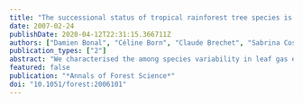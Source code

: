 ```yaml
---
title: "The successional status of tropical rainforest tree species is associated with differences in leaf carbon isotope discrimination and functional traits"
date: 2007-02-24
publishDate: 2020-04-12T22:31:15.366711Z
authors: ["Damien Bonal", "Céline Born", "Claude Brechet", "Sabrina Coste", "Eric Marcon", "Jean-Christophe Roggy", "Jean-Marc Guehl"]
publication_types: ["2"]
abstract: "We characterised the among species variability in leaf gas exchange and morphological traits under controlled conditions of seedlings of 22 tropical rainforest canopy species to understand the origin of the variability in leaf carbon isotope discrimination ($\Delta$) among species with different growth and dynamic characteristics (successional gradient). Our results first suggest that these species pursue a consistent strategy in terms of $\Delta$ throughout their ontogeny (juveniles grown here versus canopy adult trees from the natural forest). Second, leaf $\Delta$ was negatively correlated with WUE and N, and positively correlated with $g_{st}$, but among species differences in $\Delta$ were mainly explained by differences in WUE. Finally, species belonging to different successional groups display distinct leaf functional and morphological traits. We confirmed that fast growing early successional species maximise carbon assimilation with high stomatal conductance. In contrast, fast and slow growing late successional species are both characterised by low carbon assimilation values, but by distinct stomatal conductance and leaf morphological features. Along the successional gradient, these differences result in much lower $\Delta$ for the intermediate species (i.e. fast growing late successional) as compared to the two other groups."
featured: false
publication: "*Annals of Forest Science*"
doi: "10.1051/forest:2006101"
---
```


<span class="__dimensions_badge_embed__" data-doi="10.1051/forest:2006101"></span><script async src="https://badge.dimensions.ai/badge.js" charset="utf-8"></script>
